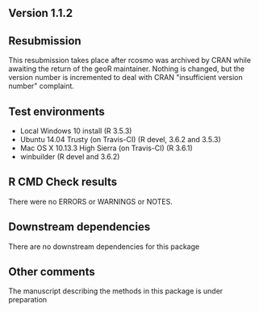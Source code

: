 ## Version 1.1.2

## Resubmission
This resubmission takes place after rcosmo was archived by CRAN while awaiting the return of the geoR maintainer. Nothing is changed, but the version number is incremented to deal with CRAN "insufficient version number" complaint.

## Test environments

* Local Windows 10 install (R 3.5.3)
* Ubuntu 14.04 Trusty (on Travis-CI) (R devel, 3.6.2 and 3.5.3)
* Mac OS X 10.13.3 High Sierra (on Travis-CI) (R 3.6.1)
* winbuilder (R devel and 3.6.2)

## R CMD Check results
There were no ERRORS or WARNINGS or NOTES.  

## Downstream dependencies
There are no downstream dependencies for this package

## Other comments
The manuscript describing the methods in this package is under preparation

